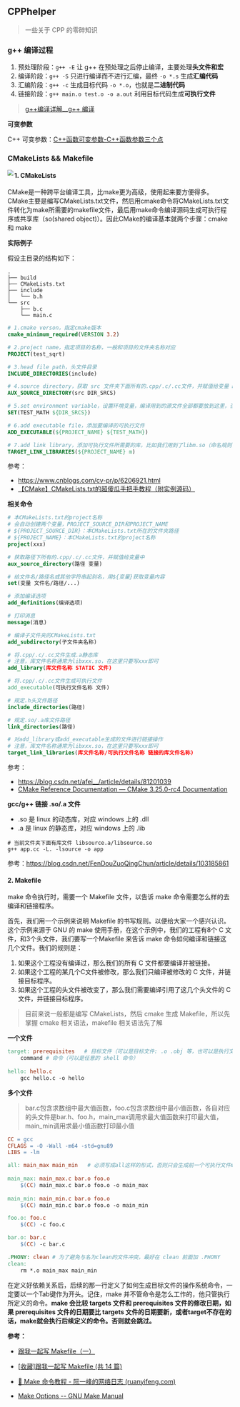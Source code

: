 ## CPPhelper

> 一些关于 CPP 的零碎知识



### g++ 编译过程

1. 预处理阶段：`g++ -E` 让 g++ 在预处理之后停止编译，主要处理**头文件和宏** 
2. 编译阶段：`g++ -S` 只进行编译而不进行汇编，最终 `-o *.s` 生成**汇编代码**
3. 汇编阶段：`g++ -c` 生成目标代码 `-o *.o`，也就是**二进制代码**
4. 链接阶段：`g++ main.o test.o -o a.out` 利用目标代码生成**可执行文件**

> [g++编译详解__g++ 编译](https://blog.csdn.net/Three_dog/article/details/103688043)



**可变参数**

C++  可变参数：[C++函数可变参数-C++函数参数三个点](https://haicoder.net/cpp/cpp-function-varlist.html)



### CMakeLists && Makefile

<img src="https://img-blog.csdnimg.cn/b09e5d64b63f4f2594aed9910d776916.png" style="zoom:80%;" align="left"/>

  

#### 1. CMakeLists

CMake是一种跨平台编译工具，比make更为高级，使用起来要方便得多。CMake主要是编写CMakeLists.txt文件，然后用cmake命令将CMakeLists.txt文件转化为make所需要的makefile文件，最后用make命令编译源码生成可执行程序或共享库（so(shared object)）。因此CMake的编译基本就两个步骤：cmake 和 make



**实际例子**

假设主目录的结构如下：

```shell
.
├── build
├── CMakeLists.txt
├── include
│   └── b.h
└── src
    ├── b.c
    └── main.c
```



```cmake
# 1.cmake verson，指定cmake版本
cmake_minimum_required(VERSION 3.2)

# 2.project name，指定项目的名称，一般和项目的文件夹名称对应
PROJECT(test_sqrt)

# 3.head file path，头文件目录
INCLUDE_DIRECTORIES(include)

# 4.source directory，获取 src 文件夹下面所有的.cpp/.c/.cc文件，并赋值给变量 DIR_SRCS
AUX_SOURCE_DIRECTORY(src DIR_SRCS)

# 5.set environment variable，设置环境变量，编译用到的源文件全部都要放到这里，否则编译能够通过，但是执行的时候会出现各种问题，比如"symbol lookup error xxxxx , undefined symbol"
SET(TEST_MATH ${DIR_SRCS})

# 6.add executable file，添加要编译的可执行文件
ADD_EXECUTABLE(${PROJECT_NAME} ${TEST_MATH})

# 7.add link library，添加可执行文件所需要的库，比如我们用到了libm.so（命名规则：lib+name+.so），就添加该库的名称
TARGET_LINK_LIBRARIES(${PROJECT_NAME} m)
```

参考：

- https://www.cnblogs.com/cv-pr/p/6206921.html
- [【CMake】CMakeLists.txt的超傻瓜手把手教程（附实例源码）](https://blog.csdn.net/qq_38410730/article/details/102477162)



**相关命令**

```cmake
# 本CMakeLists.txt的project名称
# 会自动创建两个变量，PROJECT_SOURCE_DIR和PROJECT_NAME
# ${PROJECT_SOURCE_DIR}：本CMakeLists.txt所在的文件夹路径
# ${PROJECT_NAME}：本CMakeLists.txt的project名称
project(xxx)

# 获取路径下所有的.cpp/.c/.cc文件，并赋值给变量中
aux_source_directory(路径 变量)

# 给文件名/路径名或其他字符串起别名，用${变量}获取变量内容
set(变量 文件名/路径/...)

# 添加编译选项
add_definitions(编译选项)

# 打印消息
message(消息)

# 编译子文件夹的CMakeLists.txt
add_subdirectory(子文件夹名称)

# 将.cpp/.c/.cc文件生成.a静态库
# 注意，库文件名称通常为libxxx.so，在这里只要写xxx即可
add_library(库文件名称 STATIC 文件)

# 将.cpp/.c/.cc文件生成可执行文件
add_executable(可执行文件名称 文件)

# 规定.h头文件路径
include_directories(路径)

# 规定.so/.a库文件路径
link_directories(路径)

# 对add_library或add_executable生成的文件进行链接操作
# 注意，库文件名称通常为libxxx.so，在这里只要写xxx即可
target_link_libraries(库文件名称/可执行文件名称 链接的库文件名称)
```

参考：

- https://blog.csdn.net/afei__/article/details/81201039
- [CMake Reference Documentation — CMake 3.25.0-rc4 Documentation](https://cmake.org/cmake/help/v3.25/)



**gcc/g++ 链接 .so/.a 文件**

- .so 是 linux 的动态库，对应 windows 上的 .dll
- .a 是 linux 的静态库，对应 windows 上的 .lib

```shell
# 当前文件夹下面有库文件 libsource.a/libsource.so
g++ app.cc -L. -lsource -o app
```

参考：https://blog.csdn.net/FenDouZuoQingChun/article/details/103185861



#### 2. Makefile

make 命令执行时，需要一个 Makefile 文件，以告诉 make 命令需要怎么样的去编译和链接程序。

首先，我们用一个示例来说明 Makefile 的书写规则。以便给大家一个感兴认识。这个示例来源于 GNU 的 make 使用手册，在这个示例中，我们的工程有8个 C 文件，和3个头文件，我们要写一个Makefile 来告诉 make 命令如何编译和链接这几个文件。我们的规则是：

1. 如果这个工程没有编译过，那么我们的所有 C 文件都要编译并被链接。
2. 如果这个工程的某几个C文件被修改，那么我们只编译被修改的 C 文件，并链接目标程序。
3. 如果这个工程的头文件被改变了，那么我们需要编译引用了这几个头文件的 C 文件，并链接目标程序。

> 目前来说一般都是编写 CMakeLists，然后 cmake 生成 Makefile，所以先掌握 cmake 相关语法，makefile 相关语法先了解



**一个文件**

```makefile
target: prerequisites	# 目标文件（可以是目标文件: .o .obj 等，也可以是执行文件，还可以是 label）： 依赖项（生成 target 所需要的文件或是目标）
	command	# 命令（可以是任意的 shell 命令）
	
hello: hello.c
	gcc hello.c -o hello
```



**多个文件**

> bar.c包含求数组中最大值函数，foo.c包含求数组中最小值函数，各自对应的头文件是bar.h、foo.h，main_max调用求最大值函数来打印最大值，main_min调用求最小值函数打印最小值

```makefile
CC = gcc
CFLAGS = -O -Wall -m64 -std=gnu89
LIBS = -lm

all: main_max main_min   # 必须写成all这样的形式，否则只会生成前一个可执行文件main_max
 
main_max: main_max.c bar.o foo.o
    $(CC) main_max.c bar.o foo.o -o main_max
 
main_min: main_min.c bar.o foo.o
    $(CC) main_min.c bar.o foo.o -o main_min

foo.o: foo.c
    $(CC) -c foo.c

bar.o: bar.c
    $(CC) -c bar.c

.PHONY: clean # 为了避免与名为clean的文件冲突，最好在 clean 前面加 .PHONY
clean:
    rm *.o main_max main_min
```

在定义好依赖关系后，后续的那一行定义了如何生成目标文件的操作系统命令，一定要以一个Tab键作为开头。记住，make 并不管命令是怎么工作的，他只管执行所定义的命令。**make 会比较 targets 文件和 prerequisites 文件的修改日期，如果 prerequisites 文件的日期要比 targets 文件的日期要新，或者target不存在的话，make就会执行后续定义的命令。否则就会跳过。**



**参考：**

- [跟我一起写 Makefile（一）](https://blog.csdn.net/haoel/article/details/2886)

- [[收藏\]跟我一起写 Makefile (共 14 篇)](https://blog.csdn.net/coofucoo/article/details/446111)

- [:star2: Make 命令教程 - 阮一峰的网络日志 (ruanyifeng.com)](https://www.ruanyifeng.com/blog/2015/02/make.html)

- [Make Options -- GNU Make Manual](https://www.gnu.org/software/make/manual/html_node/Options-Summary.html#Options-Summary)
